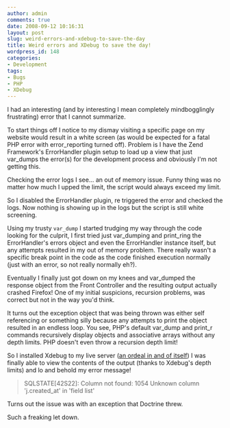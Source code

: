```yaml
---
author: admin
comments: true
date: 2008-09-12 10:16:31
layout: post
slug: weird-errors-and-xdebug-to-save-the-day
title: Weird errors and XDebug to save the day!
wordpress_id: 148
categories:
- Development
tags:
- Bugs
- PHP
- XDebug
---
```


I had an interesting (and by interesting I mean completely mindbogglingly frustrating) error that I cannot summarize.

To start things off I notice to my dismay visiting a specific page on my website would result in a white screen (as would be expected for a fatal PHP error with error_reporting turned off). Problem is I have the Zend Framework's ErrorHandler plugin setup to load up a view that just var_dumps the error(s) for the development process and obviously I'm not getting this.

Checking the error logs I see... an out of memory issue. Funny thing was no matter how much I upped the limit, the script would always exceed my limit.

So I disabled the ErrorHandler plugin, re triggered the error and checked the logs. Now nothing is showing up in the logs but the script is still white screening.

Using my trusty `var_dump` I started trudging my way through the code looking for the culprit, I first tried just var_dumping and print_ring the ErrorHandler's errors object and even the ErrorHandler instance itself, but any attempts resulted in my out of memory problem. There really wasn't a specific break point in the code as the code finished execution normally (just with an error, so not really normally eh?).

Eventually I finally just got down on my knees and var_dumped the response object from the Front Controller and the resulting output actually crashed Firefox! One of my initial suspicions, recursion problems, was correct but not in the way you'd think.

It turns out the exception object that was being thrown was either self referencing or something silly because any attempts to print the object resulted in an endless loop. You see, PHP's default var_dump and print_r commands recursively display objects and associative arrays without any depth limits. PHP doesn't even throw a recursion depth limit!

So I installed Xdebug to my live server ([an ordeal in and of itself](http://charlmatthee.blogspot.com/2008/06/installing-peclpear-php-modules-on-rhel.html)) I was finally able to view the contents of the output (thanks to Xdebug's depth limits) and lo and behold my error message! 



> SQLSTATE[42S22]: Column not found: 1054 Unknown column 'j.created_at' in 'field list'



Turns out the issue was with an exception that Doctrine threw.

Such a freaking let down.
